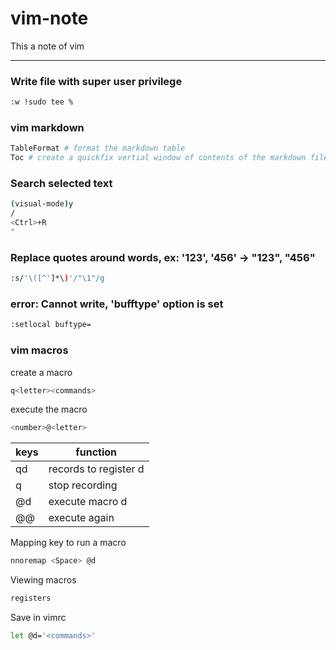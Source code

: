 # vim-note

This a note of vim

-----------------------------------------------------

### Write file with super user privilege

```sh
:w !sudo tee %
```

### vim markdown

```sh
TableFormat # format the markdown table
Toc # create a quickfix vertial window of contents of the markdown file
```

### Search selected text

```sh
(visual-mode)y
/
<Ctrl>+R
"
```

### Replace quotes around words, ex: '123', '456' -> "123", "456"

```sh
:s/'\([^']*\)'/"\1"/g
```

### error: Cannot write, 'bufftype' option is set

```sh
:setlocal buftype=
```

###  vim macros

create a macro

```sh
q<letter><commands>
```
execute the macro

```sh
<number>@<letter>
```

| keys | function              |
|------|-----------------------|
| qd   | records to register d |
| q    | stop recording        |
| @d   | execute macro d       |
| @@   | execute again         |


Mapping key to run a macro

```sh
nnoremap <Space> @d
```

Viewing macros

```sh
registers
```

Save in vimrc

```sh
let @d='<commands>'
```





